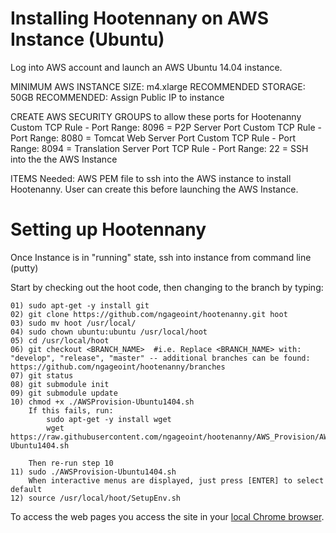 ﻿# Installing Hootennany on AWS Instance (Ubuntu)

Log into AWS account and launch an AWS Ubuntu 14.04 instance.

MINIMUM AWS INSTANCE SIZE: 
		m4.xlarge
RECOMMENDED STORAGE: 50GB
RECOMMENDED: Assign Public IP to instance

CREATE AWS SECURITY GROUPS to allow these ports for Hootenanny
		Custom TCP Rule - Port Range: 8096 = P2P Server Port
		Custom TCP Rule - Port Range: 8080 = Tomcat Web Server Port
		Custom TCP Rule - Port Range: 8094 = Translation Server Port
		TCP Rule - Port Range: 22 = SSH into the the AWS Instance
		
ITEMS Needed: AWS PEM file to ssh into the AWS instance to install Hootenanny. User can create this before launching the AWS Instance.

# Setting up Hootennany

Once Instance is in "running" state, ssh into instance from command line (putty)

Start by checking out the hoot code, then changing to the branch by typing:

    01) sudo apt-get -y install git
    02) git clone https://github.com/ngageoint/hootenanny.git hoot​
    03) sudo mv hoot /usr/local/
    04) sudo chown ubuntu:ubuntu /usr/local/hoot
    05) cd /usr/local/hoot
    06) git checkout <BRANCH_NAME>  #i.e. Replace <BRANCH_NAME> with: "develop", "release", "master" -- additional branches can be found: https://github.com/ngageoint/hootenanny/branches
    07) git status 		
    08) git submodule init
    09) git submodule update
    10) chmod +x ./AWSProvision-Ubuntu1404.sh
        If this fails, run:
            sudo apt-get -y install wget
            wget https://raw.githubusercontent.com/ngageoint/hootenanny/AWS_Provision/AWSProvision-Ubuntu1404.sh
            
        Then re-run step 10
    11) sudo ./AWSProvision-Ubuntu1404.sh
        When interactive menus are displayed, just press [ENTER] to select default
    12) source /usr/local/hoot/SetupEnv.sh
	
To access the web pages you access the site in your [local Chrome browser](http://localhost:8080/hootenanny-id).
